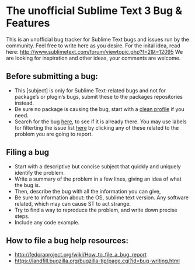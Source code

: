 # The unofficial Sublime Text 3 Bug & Features

This is an unofficial bug tracker for Sublime Text bugs and issues run by the community.
Feel free to write here as you desire. For the inital idea, read here: http://www.sublimetext.com/forum/viewtopic.php?f=2&t=12095
We are looking for inspiration and other ideas, your comments are welcome.

## Before submitting a bug:

 * This [subject] is only for Sublime Text-related bugs and not for package’s or plugin’s bugs, submit these to the packages repositories instead.
 * Be sure no package is causing the bug, start with a [clean profile](http://www.sublimetext.com/docs/3/revert.html) if you need. 
 * Search for the bug [here](https://github.com/SublimeText/Issues/issues/search?q=), to see if it is already there. You may use labels for filterting the issue list [here](https://github.com/SublimeText/Issues/issues) by clicking any of these related to the problem you are going to report.

## Filing a bug

 * Start with a descriptive but concise subject that quickly and uniquely identify the problem.
 * Write a summary of the problem in a few lines, giving an idea of what the bug is.
 * Then, describe the bug with all the information you can give,
 * Be sure to information about: the OS, sublime text version. Any software related, which may can cause ST to act strange.
 * Try to find a way to reproduce the problem, and write down precise steps. 
 * Include any code example.

## How to file a bug help resources:

 * http://fedoraproject.org/wiki/How_to_file_a_bug_report
 * https://landfill.bugzilla.org/bugzilla-tip/page.cgi?id=bug-writing.html
